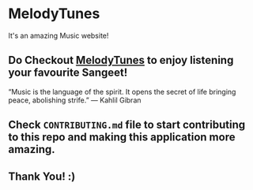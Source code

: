 # MelodyTunes
It's an amazing Music website!

## **Do Checkout [MelodyTunes](https://melodytunes.netlify.app/) to enjoy listening your favourite Sangeet!**
“Music is the language of the spirit. It opens the secret of life bringing peace, abolishing strife.” — Kahlil Gibran
## Check `CONTRIBUTING.md` file to start contributing to this repo and making this application more amazing.
## Thank You!  :)
